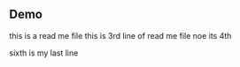 ## Demo
this is a read me file 
this is 3rd line of read me file
noe its 4th

sixth is my last line
